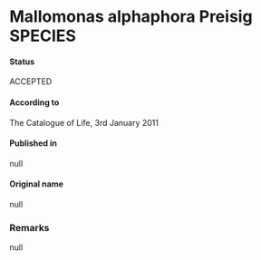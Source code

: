 Mallomonas alphaphora Preisig SPECIES
=======

#### Status
ACCEPTED

#### According to
The Catalogue of Life, 3rd January 2011

#### Published in
null

#### Original name
null

### Remarks
null